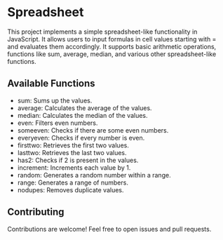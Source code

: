 # Spreadsheet
This project implements a simple spreadsheet-like functionality in JavaScript. 
It allows users to input formulas in cell values starting with = and evaluates 
them accordingly. It supports basic arithmetic operations, 
functions like sum, average, median, and various other spreadsheet-like functions.

## Available Functions
* sum: Sums up the values.
* average: Calculates the average of the values.
* median: Calculates the median of the values.
* even: Filters even numbers.
* someeven: Checks if there are some even numbers.
* everyeven: Checks if every number is even.
* firsttwo: Retrieves the first two values.
* lasttwo: Retrieves the last two values.
* has2: Checks if 2 is present in the values.
* increment: Increments each value by 1.
* random: Generates a random number within a range.
* range: Generates a range of numbers.
* nodupes: Removes duplicate values.
  
## Contributing
Contributions are welcome! Feel free to open issues and pull requests.
